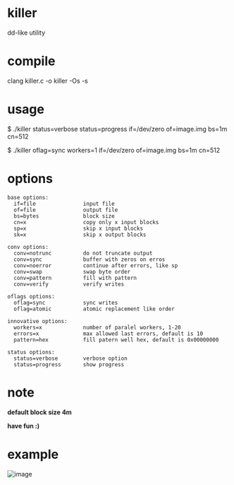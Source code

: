 # killer
dd-like utility

# compile
clang killer.c -o killer -Os -s

# usage
$ ./killer status=verbose status=progress if=/dev/zero of=image.img bs=1m cn=512

$ ./killer oflag=sync workers=1 if=/dev/zero of=image.img bs=1m cn=512

# options
```
base options:
  if=file               input file
  of=file               output file
  bs=bytes              block size
  cn=x                  copy only x input blocks
  sp=x                  skip x input blocks
  sk=x                  skip x output blocks

conv options:
  conv=notrunc          do not truncate output
  conv=sync             buffer with zeros on erros
  conv=noerror          continue after errors, like sp
  conv=swap             swap byte order
  conv=pattern          fill with pattern
  conv=verify           verify writes

oflags options:
  oflag=sync            sync writes
  oflag=atomic          atomic replacement like order

innovative options:
  workers=x             number of paralel workers, 1-20
  errors=x              max allowed last errors, default is 10
  pattern=hex           fill patern well hex, default is 0x00000000

status options:
  status=verbose        verbose option
  status=progress       show progress
```

# note
**default block size 4m**

**have fun :)**

# example
![image](https://github.com/user-attachments/assets/b005f286-652f-42cd-8b90-f38f8ba51ef7)
